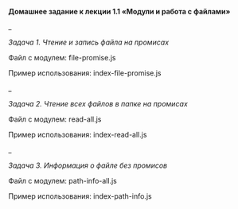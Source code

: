 **Домашнее задание к лекции 1.1 «Модули и работа с файлами»**

_

_Задача 1. Чтение и запись файла на промисах_

Файл с модулем: file-promise.js

Пример использования: index-file-promise.js

_

_Задача 2. Чтение всех файлов в папке на промисах_

Файл с модулем: read-all.js

Пример использования: index-read-all.js

_

_Задача 3. Информация о файле без промисов_

Файл с модулем: path-info-all.js

Пример использования: index-path-info.js